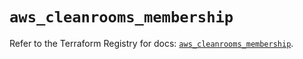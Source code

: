 # `aws_cleanrooms_membership`

Refer to the Terraform Registry for docs: [`aws_cleanrooms_membership`](https://registry.terraform.io/providers/hashicorp/aws/6.8.0/docs/resources/cleanrooms_membership).
